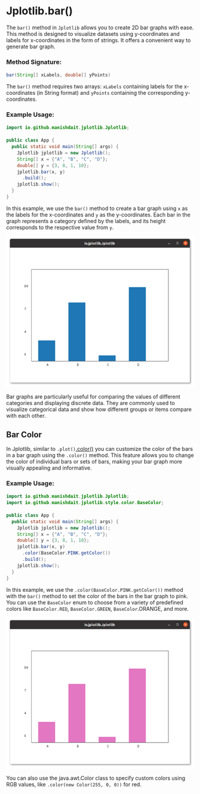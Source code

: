 # Jplotlib.bar()

The `bar()` method in `Jplotlib` allows you to create 2D bar graphs with ease. This method is designed to visualize datasets using y-coordinates and labels for x-coordinates in the form of strings. It offers a convenient way to generate bar graph.

### Method Signature:

```java
bar(String[] xLabels, double[] yPoints)
```
The `bar()` method requires two arrays: `xLabels` containing labels for the x-coordinates (in String format) and `yPoints` containing the corresponding y-coordinates.

### Example Usage:

```java
import io.github.manishdait.jplotlib.Jplotlib;

public class App {
  public static void main(String[] args) {
    Jplotlib jplotlib = new Jplotlib();
    String[] x = {"A", "B", "C", "D"};
    double[] y = {3, 8, 1, 10};
    jplotlib.bar(x, y)
      .build();
    jplotlib.show();
  }
}
```
In this example, we use the `bar()` method to create a bar graph using `x` as the labels for the x-coordinates and `y` as the y-coordinates. Each bar in the graph represents a category defined by the labels, and its height corresponds to the respective value from `y`.

<img src="assets/bar/bar_eg1.png" alt="bar_eg1.png" width="620px">

Bar graphs are particularly useful for comparing the values of different categories and displaying discrete data. They are commonly used to visualize categorical data and show how different groups or items compare with each other.


## Bar Color

In Jplotlib, similar to `.plot()`[.color()](PLOT.md) you can customize the color of the bars in a bar graph using the `.color()` method. This feature allows you to change the color of individual bars or sets of bars, making your bar graph more visually appealing and informative.

### Example Usage:

```java
import io.github.manishdait.jplotlib.Jplotlib;
import io.github.manishdait.jplotlib.style.color.BaseColor;

public class App {
  public static void main(String[] args) {
    Jplotlib jplotlib = new Jplotlib();
    String[] x = {"A", "B", "C", "D"};
    double[] y = {3, 8, 1, 10};
    jplotlib.bar(x, y)
      .color(BaseColor.PINK.getColor())
      .build();
    jplotlib.show();
  }
}
```

In this example, we use the `.color(BaseColor.PINK.getColor())` method with the `bar()` method to set the color of the bars in the bar graph to pink. You can use the `BaseColor` enum to choose from a variety of predefined colors like `BaseColor.RED`, `BaseColor.GREEN`, `BaseColor`.ORANGE, and more.

<img src="assets/bar/bar_eg2.png" alt="bar_eg2.png" width="620px">

You can also use the java.awt.Color class to specify custom colors using RGB values, like `.color(new Color(255, 0, 0))` for red.

